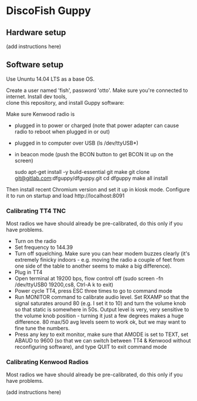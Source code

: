 # DiscoFish Guppy

## Hardware setup 

(add instructions here)

## Software setup

Use Ununtu 14.04 LTS as a base OS.

Create a user named 'fish', password 'otto'. Make sure you're connected to internet. Install dev tools,  
clone this repository, and install Guppy software:

Make sure Kenwood radio is
- plugged in to power or charged (note that power adapter can cause radio to reboot when plugged in or out)
- plugged in to computer over USB (ls /dev/ttyUSB*)
- in beacon mode (push the BCON button to get BCON lit up on the screen)

    sudo apt-get install -y build-essential git make 
    git clone git@gitlab.com:dfguppy/dfguppy.git
    cd dfguppy
    make all install

Then install recent Chromium version and set it up in kiosk mode. Configure it to run on startup and 
load http://localhost:8091

### Calibrating TT4 TNC

Most radios we have should already be pre-calibrated, do this only if you have problems.

- Turn on the radio 
- Set frequency to 144.39 
- Turn off squelching. Make sure you can hear modem buzzes clearly (it's extremely finicky indoors - e.g. moving the radio a couple of feet from one side of the table to another seems to make a big difference). 
- Plug in TT4
- Open terminal at 19200 bps, flow control off (sudo screen -fn /dev/ttyUSB0 19200,cs8, Ctrl-A k to exit)
- Power cycle TT4, press ESC three times to go to command mode
- Run MONITOR command to calibrate audio level. Set RXAMP so that the signal saturates around 80 (e.g. I set it to 10) and turn the volume knob so that static is somewhere in 50s. Output level is very, very sensitive to the volume knob position - turning it just a few degrees makes a huge difference. 80 max/50 avg levels seem to work ok, but we may want to fine tune the numbers.
- Press any key to exit monitor, make sure that AMODE is set to TEXT, set ABAUD to 9600 (so that we can switch between TT4 & Kenwood without reconfiguring software), and type QUIT to exit command mode

### Calibrating Kenwood Radios

Most radios we have should already be pre-calibrated, do this only if you have problems.

(add instructions here)
